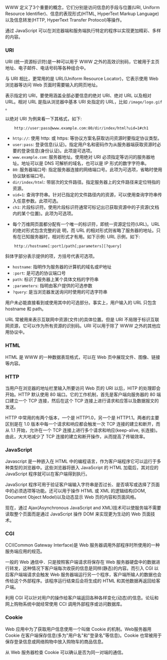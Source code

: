 
WWW 定义了3个重要的概念，它们分别是访问信息的手段与位置(URI, Uniform Resource Identifier)、信息的表现形式(HTML, HyperText Markup Language)以及信息转发(HTTP, HyperText Transfer Protocol)等操作。

通过 JavaScript 可以在浏览器端和服务端执行特定的程序以实现更加精彩、多样的内容。


### URI

URI (统一资源标识符)是一种可以用于 WWW 之外的高效识别码，它被用于主页地址、电子邮件、电话号码等各种组合中。

与 URI 相比，更常用的是 URL(Uniform Resource Locator)，它表示使用 Web 浏览器等访问 Web 页面时需要输入的网页地址。

表示指定的 URI，要使用涵盖全部必要信息的绝对 URI、绝对 URL 以及相对 URL。相对 URL 是指从浏览器中基本 URI 处指定的 URL，比如 `/image/logo.gif` 。

以绝对 URI 为例来看一下其格式，如下:
```shell
    http://user:pass@www.example.com:80/dir/index/html?uid=1#ch1
```
* `http://`: 使用 http: 或 https: 等协议方案名获取访问资源时要指定协议类型。
* `user:pass`: 登录信息(认证)。指定用户名和密码作为从服务器端获取资源时必要的登录信息(身份认证)。此项是可选项。
* `www.example.com`: 服务器地址。使用绝对 URI 必须指定等访问的服务器地址。地址可以是 DNS 可解析的域名，也可以是 IP 形式的数字字符串。
* `80`: 服务器端口号: 指定服务器连接的网络端口号。此项为可选项，省略时使用协议缺省端口号。
* `dir/index/html`: 带层次的文件路径。指定服务器上的文件路径来定位特指的资源。
* `uid=1`: 查询字符串。针对已指定的文件路径内的资源，可以使用查询字符串传入任意参数。此项可选。
* `ch1`: 片段标识符。使用片段标识符通常可标记出已获取资源中的子资源(文档内的某个位置)。此项为可选项。

- 每个万维网页面都分配有一个唯一的标识符，即统一资源定位符(URL)。URL 的绝对形式包含完整的说
  明，而 URL 的相对形式则省略了服务器的地址。只有在已知服务器时，相对形式才有用。如下示例:
URL 示例，如下:
```shell
    http://hostname[:port]/path[;parameters][?query]
```
斜体字部分表示提供的项，方括号代表可选项。
* `hostname`: 指明作为服务器的计算机的域名或IP地址
* `:port`: 是可选的协议端口号
* `path`: 标识了服务器上某个具体文档的字符串
* `;parameters`: 指明由客户提供的可选参数
* `?query`: 是当浏览器发送询问时使用的可选字符串

用户未必能直接看到或使用其中的可选部分。事实上，用户输入的 URL 只包含 hostname 和 path。

URL 常被用来表示互联网中资源(文件)的具体位置。但是 URI 不局限于标识互联网资源，它可以作为所有资源的识别码。URI 可以用于除了 WWW 之外的其他应用协议中。


### HTML

HTML 是 WWW 的一种数据表现格式，可以在 Web 页中展现文件、图像、链接等内容。


### HTTP

当用户在浏览器的地址栏里输入所要访问 Web 页的 URI 以后，HITP 的处理即会开始。HTTP 默认使用 80 端口。它的工作机制，首先是客户端向服务器的 80 端口建立一个 TCP 连接，然后在这个 TCP 连接上进行请求和应答以及数据报文的发送。

HTTP 中常用的有两个版本，一个是 HTTP1.0，另一个是 HTTP1.1。两者的主要区别是在 1.0 版本中每一个请求和响应都会触发一次 TCP 连接的建立和断开，而从 1.1 开始，允许在一个 TCP 连接上进行多个请求和响应(keep-alive, 长连接)。由此，大大地减少了 TCP 连接的建立和断开操作，从而提高了传输效率。


### JavaScript

Javascript 是一种嵌入在 HTML 中的编程语言，作为客户端程序它可以运行于多种类型的浏览器中。这些浏览器将嵌入 JavaScript 的 HTML 加载后，其对应的 JavaScript 程序就可以在客户端得到执行。

JavaScript 程序可用于验证客户端输入字符串是否过长、是否填写或选择了页面中的必须选项等功能。还可以用于操作 HTML 或 XML 的逻辑结构(DOM, Document Object Model)以及动态显示 Web 页的内容和页面风格。

现在，通过 Ajax(Asynchronous JavaScript and XML)技术可以使服务端不需要读取整个页面而是通过 JavaScript 操作 DOM 来实现更为生动的 Web 页面技术。


### CGI

CCI(Common Gateway Interface)是 Web 服务器调用外部程序时所使用的一种服务端应用的规范。

一般的 Web 通信中．只是按照客户端请求将保存在 Web 服务器硬盘中的数据进行转发，这种情况下客户端每次收获的信息是同样(静态)的内容。而引入 CGI 以后客户端端请求会触发 Web 服务器端运行另一个程序，客户端所输人的数据也会传给这个外部程序。该程序运行结束后会将生成的 HTML 和其他数据再返回给客户端。

利用 CGI 可以针对用户的操作给客户端返回各种各样变化(动态)的信息。论坛和网上购物系统中就经常使用 CCI 调用外部程序或访问数据库。


### Cookie

Web 应用中为了获取用户信息使用一个叫做 Cookie 的机制。Web服务器用 Cookie 在客户端保存信息(多为"用户名"和"登录名"等信息)。Cookie 也常被用于保存登录信息或网络购物中放入购物车的商品信息。

从 Web 服务器检查 Cookie 可以确认是否为同一对端的通信。
